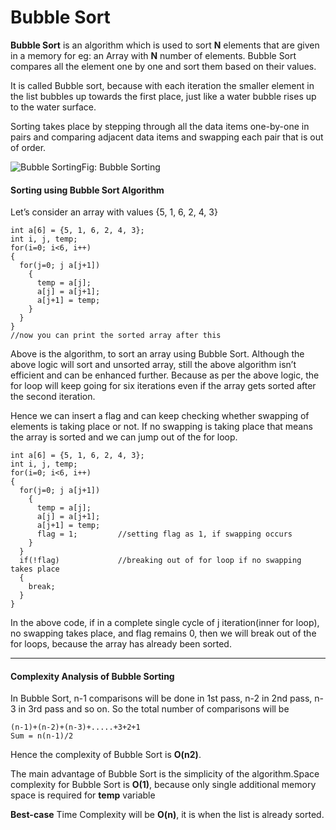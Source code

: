 # Bubble Sort        

**Bubble Sort** is an algorithm which is used to sort **N** elements that are given in a memory for eg: an Array with **N** number of elements. Bubble Sort compares all the element one by one and sort them based on their values.

It is called Bubble sort, because with each iteration the smaller  element in the list bubbles up towards the first place, just like a  water bubble rises up to the water surface.

Sorting takes place by stepping through all the data items one-by-one  in pairs and comparing adjacent data items and swapping each pair that  is out of order.

![Bubble Sorting](http://sketchingdream.com/blog/wp-content/uploads/2015/12/bubble-sorting.png)Fig: Bubble Sorting

#### Sorting using Bubble Sort Algorithm

Let’s consider an array with values {5, 1, 6, 2, 4, 3}

```
int a[6] = {5, 1, 6, 2, 4, 3};
int i, j, temp;
for(i=0; i<6, i++)
{
  for(j=0; j a[j+1])
    {
      temp = a[j];
      a[j] = a[j+1];
      a[j+1] = temp;
    } 
  }
}
//now you can print the sorted array after this
```

Above is the algorithm, to sort an array using Bubble Sort. Although  the above logic will sort and unsorted array, still the above algorithm  isn’t efficient and can be enhanced further. Because as per the above  logic, the for loop will keep going for six iterations even if the array  gets sorted after the second iteration.

Hence we can insert a flag and can keep checking whether swapping of  elements is taking place or not. If no swapping is taking place that  means the array is sorted and we can jump out of the for loop.

```
int a[6] = {5, 1, 6, 2, 4, 3};
int i, j, temp;
for(i=0; i<6, i++)
{
  for(j=0; j a[j+1])
    {
      temp = a[j];
      a[j] = a[j+1];
      a[j+1] = temp;
      flag = 1;         //setting flag as 1, if swapping occurs
    } 
  }
  if(!flag)             //breaking out of for loop if no swapping takes place
  {
    break;
  }
}
```

In the above code, if in a complete single cycle of j iteration(inner  for loop), no swapping takes place, and flag remains 0, then we will  break out of the for loops, because the array has already been sorted.

------

#### Complexity Analysis of Bubble Sorting

In Bubble Sort, n-1 comparisons will be done in 1st pass, n-2 in 2nd  pass, n-3 in 3rd pass and so on. So the total number of comparisons will  be

```
(n-1)+(n-2)+(n-3)+.....+3+2+1
Sum = n(n-1)/2
```

Hence the complexity of Bubble Sort is **O(n2)**.

The main advantage of Bubble Sort is the simplicity of the algorithm.Space complexity for Bubble Sort is **O(1)**, because only single additional memory space is required for **temp** variable

**Best-case** Time Complexity will be **O(n)**, it is when the list is already sorted.
